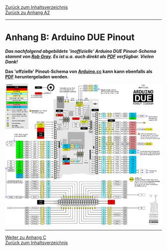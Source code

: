 [Zurück zum Inhaltsverzeichnis](inhaltsverzeichnis.md)  
[Zurück zu Anhang A2](anhang_a2.md)    
    
---
        

# Anhang B: Arduino DUE Pinout
  
***Das nachfolgend abgebildete 'inoffizielle' Arduino DUE Pinout-Schema stammt von [Rob Gray](www.robgray.com). Es ist u.a. auch direkt als [PDF](http://www.robgray.com/temp/Due-pinout.pdf) verfügbar. Vielen Dank!***  
  
**Das 'offzielle' Pinout-Schema von [Arduino.cc](https://store.arduino.cc/arduino-due) kann kann ebenfalls als [PDF](https://content.arduino.cc/assets/Pinout-Due_latest.pdf) heruntergeladen werden.**    
   
<img src="https://raw.githubusercontent.com/1coderookie/BSB-LPB-LAN/master/docs/pics/Due-pinout-WEB.png">

   
    
---
    
     
[Weiter zu Anhang C](anhang_c.md)      
[Zurück zum Inhaltsverzeichnis](inhaltsverzeichnis.md)  

